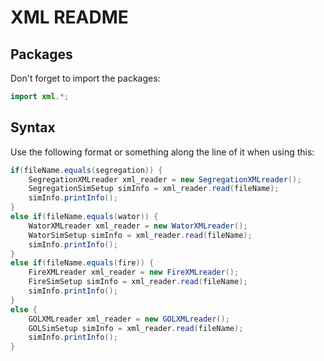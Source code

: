 # XML README
## Packages
Don't forget to import the packages:
```java
import xml.*;
```
## Syntax
Use the following format or something along the line of it when using this:
```java
if(fileName.equals(segregation)) {
	SegregationXMLreader xml_reader = new SegregationXMLreader();
	SegregationSimSetup simInfo = xml_reader.read(fileName);
	simInfo.printInfo();
}
else if(fileName.equals(wator)) {
	WatorXMLreader xml_reader = new WatorXMLreader();
	WatorSimSetup simInfo = xml_reader.read(fileName);
	simInfo.printInfo();
}
else if(fileName.equals(fire)) {
	FireXMLreader xml_reader = new FireXMLreader();
	FireSimSetup simInfo = xml_reader.read(fileName);
	simInfo.printInfo();
}
else {
	GOLXMLreader xml_reader = new GOLXMLreader();
	GOLSimSetup simInfo = xml_reader.read(fileName);
	simInfo.printInfo();
}
```